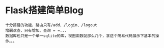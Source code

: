# Flask搭建简单Blog

    十分简易的功能，路由只有/add、/login、/logout
    增删改查，只有增加、查询 = =...
    数据库也只是一个单一sqlite的库，视图函数就那么几个，拿这个简易代码展示下基本的操作。。。